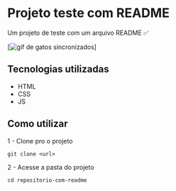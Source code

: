 # Projeto teste com README

Um projeto de teste com um arquivo README ✅

[<img src="./AnimaGato.gif" alt="gif de gatos sincronizados" title="sprigatitos">]

## Tecnologias utilizadas

- HTML
- CSS
- JS

## Como utilizar

1 - Clone pro o projeto

```
git clone <url>
```

2 - Acesse a pasta do projeto

```
cd repositorio-com-readme
```

<!-- Isso é um aprendizado de formatos de README
Também pode ser posto URLs usando os parenteses ex;
(https://www.google.com) -->
